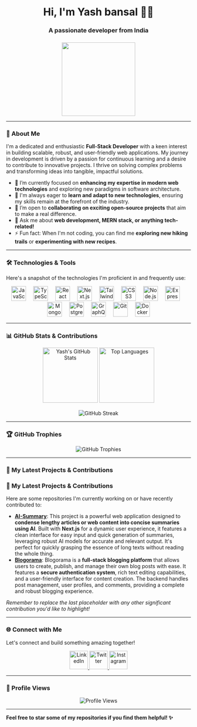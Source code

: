 <h1 align="center">Hi, I'm Yash bansal 🙋‍♂️</h1>


<h3 align="center">A passionate developer from India</h3>

###

<div align="center">
  <img height="200" src="https://github.com/abhisheknaiidu/abhisheknaiidu/blob/master/code.gif?raw=true" />
</div>

---

### **🚀 About Me**

I'm a dedicated and enthusiastic **Full-Stack Developer** with a keen interest in building scalable, robust, and user-friendly web applications. My journey in development is driven by a passion for continuous learning and a desire to contribute to innovative projects. I thrive on solving complex problems and transforming ideas into tangible, impactful solutions.

- 🔭 I’m currently focused on **enhancing my expertise in modern web technologies** and exploring new paradigms in software architecture.
- 🌱 I'm always eager to **learn and adapt to new technologies**, ensuring my skills remain at the forefront of the industry.
- 👯 I’m open to **collaborating on exciting open-source projects** that aim to make a real difference.
- 💬 Ask me about **web development, MERN stack, or anything tech-related!**
- ⚡ Fun fact: When I'm not coding, you can find me **exploring new hiking trails** or **experimenting with new recipes**.

---

### **🛠️ Technologies & Tools**

Here's a snapshot of the technologies I'm proficient in and frequently use:

<div align="center">
  <img src="https://cdn.jsdelivr.net/gh/devicons/devicon/icons/javascript/javascript-original.svg" height="40" alt="JavaScript" title="JavaScript" />
  <img width="12" />
  <img src="https://cdn.jsdelivr.net/gh/devicons/devicon/icons/typescript/typescript-original.svg" height="40" alt="TypeScript" title="TypeScript" />
  <img width="12" />
  <img src="https://cdn.jsdelivr.net/gh/devicons/devicon/icons/react/react-original-wordmark.svg" height="40" alt="React" title="React" />
  <img width="12" />
  <img src="https://cdn.jsdelivr.net/gh/devicons/devicon/icons/nextjs/nextjs-original-wordmark.svg" height="40" alt="Next.js" title="Next.js" /> <img width="12" />
  <img src="https://cdn.jsdelivr.net/gh/devicons/devicon/icons/tailwindcss/tailwindcss-original-wordmark.svg" height="40" alt="Tailwind CSS" title="Tailwind CSS" />
  <img width="12" />
  <img src="https://cdn.jsdelivr.net/gh/devicons/devicon/icons/css3/css3-original.svg" height="40" alt="CSS3" title="CSS3" />
  <img width="12" />
  <img src="https://cdn.jsdelivr.net/gh/devicons/devicon/icons/nodejs/nodejs-plain-wordmark.svg" height="40" alt="Node.js" title="Node.js" />
  <img width="12" />
  <img src="https://cdn.jsdelivr.net/gh/devicons/devicon/icons/express/express-original.svg" height="40" alt="Express.js" title="Express.js" /> <img width="12" />
  <img src="https://cdn.jsdelivr.net/gh/devicons/devicon/icons/mongodb/mongodb-plain-wordmark.svg" height="40" alt="MongoDB" title="MongoDB" />
  <img width="12" />
  <img src="https://cdn.jsdelivr.net/gh/devicons/devicon/icons/postgresql/postgresql-original.svg" height="40" alt="PostgreSQL" title="PostgreSQL" /> <img width="12" />
  <img src="https://cdn.jsdelivr.net/gh/devicons/devicon/icons/graphql/graphql-plain.svg" height="40" alt="GraphQL" title="GraphQL" />
  <img width="12" />
  <img src="https://cdn.jsdelivr.net/gh/devicons/devicon/icons/git/git-original.svg" height="40" alt="Git" title="Git" /> <img width="12" />
  <img src="https://cdn.jsdelivr.net/gh/devicons/devicon/icons/docker/docker-plain-wordmark.svg" height="40" alt="Docker" title="Docker" /> </div>

---

### **📊 GitHub Stats & Contributions**

<div align="center">
  <img src="https://github-readme-stats.vercel.app/api?username=YashXBansal&hide_title=false&hide_rank=false&show_icons=true&include_all_commits=true&count_private=true&disable_animations=false&theme=dracula&locale=en&hide_border=false&order=1" height="150" alt="Yash's GitHub Stats" />
  <img src="https://github-readme-stats.vercel.app/api/top-langs?username=YashXBansal&locale=en&hide_title=false&layout=compact&card_width=320&langs_count=5&theme=dracula&hide_border=false&order=2" height="150" alt="Top Languages" />
</div>

<br>

<div align="center">
  <img src="https://github-readme-streak-stats.herokuapp.com/?user=YashXBansal&theme=dracula" alt="GitHub Streak" />
</div>

---

### **🏆 GitHub Trophies**

<div align="center">
  <img src="https://github-profile-trophy.vercel.app/?username=YashXBansal&theme=dracula&no-frame=true&no-bg=true" alt="GitHub Trophies" />
</div>

---

### **🌟 My Latest Projects & Contributions**

### **🌟 My Latest Projects & Contributions**

Here are some repositories I'm currently working on or have recently contributed to:

-   **[AI-Summary](https://ai-summary-azure.vercel.app/)**: This project is a powerful web application designed to **condense lengthy articles or web content into concise summaries using AI**. Built with **Next.js** for a dynamic user experience, it features a clean interface for easy input and quick generation of summaries, leveraging robust AI models for accurate and relevant output. It's perfect for quickly grasping the essence of long texts without reading the whole thing.
-   **[Blogorama](https://blogorama.onrender.com/)**: Blogorama is a **full-stack blogging platform** that allows users to create, publish, and manage their own blog posts with ease. It features a **secure authentication system**, rich text editing capabilities, and a user-friendly interface for content creation. The backend handles post management, user profiles, and comments, providing a complete and robust blogging experience.

*Remember to replace the last placeholder with any other significant contribution you'd like to highlight!*

---

### **🌐 Connect with Me**

Let's connect and build something amazing together!

<div align="center">
  <a href="https://www.linkedin.com/in/yash-bansal-768402273/" target="_blank" rel="noopener noreferrer">
    <img src="https://img.shields.io/static/v1?message=LinkedIn&logo=linkedin&label=&color=0077B5&logoColor=white&labelColor=&style=for-the-badge" height="50" alt="LinkedIn" />
  </a>
  <a href="https://twitter.com/Yash261204" target="_blank" rel="noopener noreferrer">
    <img src="https://img.shields.io/static/v1?message=Twitter&logo=twitter&label=&color=1DA1F2&logoColor=white&labelColor=&style=for-the-badge" height="50" alt="Twitter" />
  </a>
  <a href="https://www.instagram.com/__.yashbansal_/" target="_blank" rel="noopener noreferrer">
    <img src="https://img.shields.io/static/v1?message=Instagram&logo=instagram&label=&color=E4405F&logoColor=white&labelColor=&style=for-the-badge" height="50" alt="Instagram" />
  </a>
  </div>

---

### **👀 Profile Views**

<div align="center">
  <img src="https://komarev.com/ghpvc/?username=YashXBansal&color=blueviolet" alt="Profile Views" />
</div>

---



**Feel free to star some of my repositories if you find them helpful! ✨**
